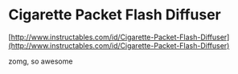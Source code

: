 <!--
id: 169254811
link: http://tumblr.atmos.org/post/169254811/cigarette-packet-flash-diffuser
slug: cigarette-packet-flash-diffuser
date: Sat Aug 22 2009 16:57:52 GMT-0700 (PDT)
publish: 2009-08-022
tags: 
title: Cigarette Packet Flash Diffuser
-->


Cigarette Packet Flash Diffuser
===============================

[http://www.instructables.com/id/Cigarette-Packet-Flash-Diffuser](http://www.instructables.com/id/Cigarette-Packet-Flash-Diffuser)

zomg, so awesome

